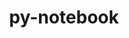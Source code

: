 ---
title: "py-notebook"
layout: cache
categories: [package, develop-2024-05-19]
meta: {"versions": ["6.4.12", "6.5.4"], "compilers": ["gcc@=11.1.0", "gcc@=11.4.0", "gcc@=9.4.0", "oneapi@=2024.0.0"], "oss": ["ubuntu20.04", "ubuntu22.04"], "platforms": ["linux"], "targets": ["neoverse_v1", "neoverse_v2", "ppc64le", "x86_64_v3"], "stacks": ["data-vis-sdk", "e4s", "e4s-neoverse-v2", "e4s-neoverse_v1", "e4s-oneapi", "e4s-power", "root"], "num_specs": 22, "num_specs_by_stack": {"root": 22, "e4s-power": 4, "data-vis-sdk": 1, "e4s-neoverse_v1": 4, "e4s-neoverse-v2": 4, "e4s": 5, "e4s-oneapi": 4}}
spec_details: [{"hash": "onvtytdbkujwhbdmq5wnehcyfauyqwbb", "compiler": "gcc@=9.4.0", "versions": ["6.5.4"], "os": "ubuntu20.04", "platform": "linux", "target": "ppc64le", "variants": ["build_system=python_pip"], "stacks": ["root", "e4s-power"], "size": "-", "tarball": "https://binaries.spack.io/releases/develop-2024-05-19/build_cache/linux-ubuntu20.04-ppc64le/gcc-9.4.0/py-notebook-6.5.4/linux-ubuntu20.04-ppc64le-gcc-9.4.0-py-notebook-6.5.4-onvtytdbkujwhbdmq5wnehcyfauyqwbb.spack"}, {"hash": "c37tcmdmneph73srumrn45qtxm3ikxbd", "compiler": "gcc@=9.4.0", "versions": ["6.4.12"], "os": "ubuntu20.04", "platform": "linux", "target": "ppc64le", "variants": ["build_system=python_pip"], "stacks": ["root", "e4s-power"], "size": "-", "tarball": "https://binaries.spack.io/releases/develop-2024-05-19/build_cache/linux-ubuntu20.04-ppc64le/gcc-9.4.0/py-notebook-6.4.12/linux-ubuntu20.04-ppc64le-gcc-9.4.0-py-notebook-6.4.12-c37tcmdmneph73srumrn45qtxm3ikxbd.spack"}, {"hash": "e72nzkcxxfvade4tgds6j4wo2vlisx4e", "compiler": "gcc@=9.4.0", "versions": ["6.5.4"], "os": "ubuntu20.04", "platform": "linux", "target": "ppc64le", "variants": ["build_system=python_pip"], "stacks": ["root", "e4s-power"], "size": "-", "tarball": "https://binaries.spack.io/releases/develop-2024-05-19/build_cache/linux-ubuntu20.04-ppc64le/gcc-9.4.0/py-notebook-6.5.4/linux-ubuntu20.04-ppc64le-gcc-9.4.0-py-notebook-6.5.4-e72nzkcxxfvade4tgds6j4wo2vlisx4e.spack"}, {"hash": "nigyskhwetqzz4mhalbsa2g7wykc5jfm", "compiler": "gcc@=9.4.0", "versions": ["6.5.4"], "os": "ubuntu20.04", "platform": "linux", "target": "ppc64le", "variants": ["build_system=python_pip"], "stacks": ["root", "e4s-power"], "size": "-", "tarball": "https://binaries.spack.io/releases/develop-2024-05-19/build_cache/linux-ubuntu20.04-ppc64le/gcc-9.4.0/py-notebook-6.5.4/linux-ubuntu20.04-ppc64le-gcc-9.4.0-py-notebook-6.5.4-nigyskhwetqzz4mhalbsa2g7wykc5jfm.spack"}, {"hash": "wuwhg53mhw5uuyzydscig5hxwek6xxme", "compiler": "gcc@=11.1.0", "versions": ["6.5.4"], "os": "ubuntu20.04", "platform": "linux", "target": "x86_64_v3", "variants": ["build_system=python_pip"], "stacks": ["root", "data-vis-sdk"], "size": "-", "tarball": "https://binaries.spack.io/releases/develop-2024-05-19/build_cache/linux-ubuntu20.04-x86_64_v3/gcc-11.1.0/py-notebook-6.5.4/linux-ubuntu20.04-x86_64_v3-gcc-11.1.0-py-notebook-6.5.4-wuwhg53mhw5uuyzydscig5hxwek6xxme.spack"}, {"hash": "eatjzq75tdfeja7h76bgqxfeuggrxxkk", "compiler": "gcc@=11.4.0", "versions": ["6.5.4"], "os": "ubuntu22.04", "platform": "linux", "target": "neoverse_v1", "variants": ["build_system=python_pip"], "stacks": ["root", "e4s-neoverse_v1"], "size": "-", "tarball": "https://binaries.spack.io/releases/develop-2024-05-19/build_cache/linux-ubuntu22.04-neoverse_v1/gcc-11.4.0/py-notebook-6.5.4/linux-ubuntu22.04-neoverse_v1-gcc-11.4.0-py-notebook-6.5.4-eatjzq75tdfeja7h76bgqxfeuggrxxkk.spack"}, {"hash": "5255oj2vpqo4p377r7p52yko5lrjlxoq", "compiler": "gcc@=11.4.0", "versions": ["6.5.4"], "os": "ubuntu22.04", "platform": "linux", "target": "neoverse_v1", "variants": ["build_system=python_pip"], "stacks": ["root", "e4s-neoverse_v1"], "size": "-", "tarball": "https://binaries.spack.io/releases/develop-2024-05-19/build_cache/linux-ubuntu22.04-neoverse_v1/gcc-11.4.0/py-notebook-6.5.4/linux-ubuntu22.04-neoverse_v1-gcc-11.4.0-py-notebook-6.5.4-5255oj2vpqo4p377r7p52yko5lrjlxoq.spack"}, {"hash": "4qayqrhonell4j7ygyxo47ylekb4o6jg", "compiler": "gcc@=11.4.0", "versions": ["6.4.12"], "os": "ubuntu22.04", "platform": "linux", "target": "neoverse_v1", "variants": ["build_system=python_pip"], "stacks": ["root", "e4s-neoverse_v1"], "size": "-", "tarball": "https://binaries.spack.io/releases/develop-2024-05-19/build_cache/linux-ubuntu22.04-neoverse_v1/gcc-11.4.0/py-notebook-6.4.12/linux-ubuntu22.04-neoverse_v1-gcc-11.4.0-py-notebook-6.4.12-4qayqrhonell4j7ygyxo47ylekb4o6jg.spack"}, {"hash": "4y6oesbpbin6axnx4tkt4ej5inw5zc7h", "compiler": "gcc@=11.4.0", "versions": ["6.5.4"], "os": "ubuntu22.04", "platform": "linux", "target": "neoverse_v1", "variants": ["build_system=python_pip"], "stacks": ["root", "e4s-neoverse_v1"], "size": "-", "tarball": "https://binaries.spack.io/releases/develop-2024-05-19/build_cache/linux-ubuntu22.04-neoverse_v1/gcc-11.4.0/py-notebook-6.5.4/linux-ubuntu22.04-neoverse_v1-gcc-11.4.0-py-notebook-6.5.4-4y6oesbpbin6axnx4tkt4ej5inw5zc7h.spack"}, {"hash": "gmjm6pfwvrfa6eoed5sd3hmykbby2qmg", "compiler": "gcc@=11.4.0", "versions": ["6.5.4"], "os": "ubuntu22.04", "platform": "linux", "target": "neoverse_v2", "variants": ["build_system=python_pip"], "stacks": ["e4s-neoverse-v2", "root"], "size": "-", "tarball": "https://binaries.spack.io/releases/develop-2024-05-19/build_cache/linux-ubuntu22.04-neoverse_v2/gcc-11.4.0/py-notebook-6.5.4/linux-ubuntu22.04-neoverse_v2-gcc-11.4.0-py-notebook-6.5.4-gmjm6pfwvrfa6eoed5sd3hmykbby2qmg.spack"}, {"hash": "cjsgnfwt2357xj6p6frjlzjujesf7ptv", "compiler": "gcc@=11.4.0", "versions": ["6.5.4"], "os": "ubuntu22.04", "platform": "linux", "target": "neoverse_v2", "variants": ["build_system=python_pip"], "stacks": ["e4s-neoverse-v2", "root"], "size": "-", "tarball": "https://binaries.spack.io/releases/develop-2024-05-19/build_cache/linux-ubuntu22.04-neoverse_v2/gcc-11.4.0/py-notebook-6.5.4/linux-ubuntu22.04-neoverse_v2-gcc-11.4.0-py-notebook-6.5.4-cjsgnfwt2357xj6p6frjlzjujesf7ptv.spack"}, {"hash": "xrybynrfkhzxvmjlggci3ltjcr4zc7ub", "compiler": "gcc@=11.4.0", "versions": ["6.4.12"], "os": "ubuntu22.04", "platform": "linux", "target": "neoverse_v2", "variants": ["build_system=python_pip"], "stacks": ["e4s-neoverse-v2", "root"], "size": "-", "tarball": "https://binaries.spack.io/releases/develop-2024-05-19/build_cache/linux-ubuntu22.04-neoverse_v2/gcc-11.4.0/py-notebook-6.4.12/linux-ubuntu22.04-neoverse_v2-gcc-11.4.0-py-notebook-6.4.12-xrybynrfkhzxvmjlggci3ltjcr4zc7ub.spack"}, {"hash": "cpffxnww32gwaqb3icecgzb7kzndsikv", "compiler": "gcc@=11.4.0", "versions": ["6.5.4"], "os": "ubuntu22.04", "platform": "linux", "target": "neoverse_v2", "variants": ["build_system=python_pip"], "stacks": ["e4s-neoverse-v2", "root"], "size": "-", "tarball": "https://binaries.spack.io/releases/develop-2024-05-19/build_cache/linux-ubuntu22.04-neoverse_v2/gcc-11.4.0/py-notebook-6.5.4/linux-ubuntu22.04-neoverse_v2-gcc-11.4.0-py-notebook-6.5.4-cpffxnww32gwaqb3icecgzb7kzndsikv.spack"}, {"hash": "aixx7llvvfqdy2wzdta6s3r6ljqagwml", "compiler": "gcc@=11.4.0", "versions": ["6.5.4"], "os": "ubuntu22.04", "platform": "linux", "target": "x86_64_v3", "variants": ["build_system=python_pip"], "stacks": ["e4s", "root"], "size": "-", "tarball": "https://binaries.spack.io/releases/develop-2024-05-19/build_cache/linux-ubuntu22.04-x86_64_v3/gcc-11.4.0/py-notebook-6.5.4/linux-ubuntu22.04-x86_64_v3-gcc-11.4.0-py-notebook-6.5.4-aixx7llvvfqdy2wzdta6s3r6ljqagwml.spack"}, {"hash": "3bbvds3wkfkvxk35csssz2g54wvmirwj", "compiler": "gcc@=11.4.0", "versions": ["6.5.4"], "os": "ubuntu22.04", "platform": "linux", "target": "x86_64_v3", "variants": ["build_system=python_pip"], "stacks": ["e4s", "root"], "size": "-", "tarball": "https://binaries.spack.io/releases/develop-2024-05-19/build_cache/linux-ubuntu22.04-x86_64_v3/gcc-11.4.0/py-notebook-6.5.4/linux-ubuntu22.04-x86_64_v3-gcc-11.4.0-py-notebook-6.5.4-3bbvds3wkfkvxk35csssz2g54wvmirwj.spack"}, {"hash": "zpt5pe6s5m7o7sjy4jz4iftyzfzl6vyc", "compiler": "gcc@=11.4.0", "versions": ["6.4.12"], "os": "ubuntu22.04", "platform": "linux", "target": "x86_64_v3", "variants": ["build_system=python_pip"], "stacks": ["e4s", "root"], "size": "-", "tarball": "https://binaries.spack.io/releases/develop-2024-05-19/build_cache/linux-ubuntu22.04-x86_64_v3/gcc-11.4.0/py-notebook-6.4.12/linux-ubuntu22.04-x86_64_v3-gcc-11.4.0-py-notebook-6.4.12-zpt5pe6s5m7o7sjy4jz4iftyzfzl6vyc.spack"}, {"hash": "zw4uiggpn2tv64h5ckkzoaqaq63zsyob", "compiler": "gcc@=11.4.0", "versions": ["6.5.4"], "os": "ubuntu22.04", "platform": "linux", "target": "x86_64_v3", "variants": ["build_system=python_pip"], "stacks": ["e4s", "root"], "size": "-", "tarball": "https://binaries.spack.io/releases/develop-2024-05-19/build_cache/linux-ubuntu22.04-x86_64_v3/gcc-11.4.0/py-notebook-6.5.4/linux-ubuntu22.04-x86_64_v3-gcc-11.4.0-py-notebook-6.5.4-zw4uiggpn2tv64h5ckkzoaqaq63zsyob.spack"}, {"hash": "pe2es5d2ejcx534d5reqygsjywbuhvz5", "compiler": "gcc@=11.4.0", "versions": ["6.5.4"], "os": "ubuntu22.04", "platform": "linux", "target": "x86_64_v3", "variants": ["build_system=python_pip"], "stacks": ["e4s", "root"], "size": "-", "tarball": "https://binaries.spack.io/releases/develop-2024-05-19/build_cache/linux-ubuntu22.04-x86_64_v3/gcc-11.4.0/py-notebook-6.5.4/linux-ubuntu22.04-x86_64_v3-gcc-11.4.0-py-notebook-6.5.4-pe2es5d2ejcx534d5reqygsjywbuhvz5.spack"}, {"hash": "xadbxcybqxaghygd2prhvolqxqlluhhw", "compiler": "oneapi@=2024.0.0", "versions": ["6.5.4"], "os": "ubuntu22.04", "platform": "linux", "target": "x86_64_v3", "variants": ["build_system=python_pip"], "stacks": ["e4s-oneapi", "root"], "size": "-", "tarball": "https://binaries.spack.io/releases/develop-2024-05-19/build_cache/linux-ubuntu22.04-x86_64_v3/oneapi-2024.0.0/py-notebook-6.5.4/linux-ubuntu22.04-x86_64_v3-oneapi-2024.0.0-py-notebook-6.5.4-xadbxcybqxaghygd2prhvolqxqlluhhw.spack"}, {"hash": "zvlg5mbiewmjsqanisxs2ch2rq2itzyj", "compiler": "oneapi@=2024.0.0", "versions": ["6.5.4"], "os": "ubuntu22.04", "platform": "linux", "target": "x86_64_v3", "variants": ["build_system=python_pip"], "stacks": ["e4s-oneapi", "root"], "size": "-", "tarball": "https://binaries.spack.io/releases/develop-2024-05-19/build_cache/linux-ubuntu22.04-x86_64_v3/oneapi-2024.0.0/py-notebook-6.5.4/linux-ubuntu22.04-x86_64_v3-oneapi-2024.0.0-py-notebook-6.5.4-zvlg5mbiewmjsqanisxs2ch2rq2itzyj.spack"}, {"hash": "vgyfeu7wb3safoi54wzmdjbrt3b26fhy", "compiler": "oneapi@=2024.0.0", "versions": ["6.4.12"], "os": "ubuntu22.04", "platform": "linux", "target": "x86_64_v3", "variants": ["build_system=python_pip"], "stacks": ["e4s-oneapi", "root"], "size": "-", "tarball": "https://binaries.spack.io/releases/develop-2024-05-19/build_cache/linux-ubuntu22.04-x86_64_v3/oneapi-2024.0.0/py-notebook-6.4.12/linux-ubuntu22.04-x86_64_v3-oneapi-2024.0.0-py-notebook-6.4.12-vgyfeu7wb3safoi54wzmdjbrt3b26fhy.spack"}, {"hash": "xtot2xejelxcw245ytztbx63ddxhrnxt", "compiler": "oneapi@=2024.0.0", "versions": ["6.5.4"], "os": "ubuntu22.04", "platform": "linux", "target": "x86_64_v3", "variants": ["build_system=python_pip"], "stacks": ["e4s-oneapi", "root"], "size": "-", "tarball": "https://binaries.spack.io/releases/develop-2024-05-19/build_cache/linux-ubuntu22.04-x86_64_v3/oneapi-2024.0.0/py-notebook-6.5.4/linux-ubuntu22.04-x86_64_v3-oneapi-2024.0.0-py-notebook-6.5.4-xtot2xejelxcw245ytztbx63ddxhrnxt.spack"}]
---
